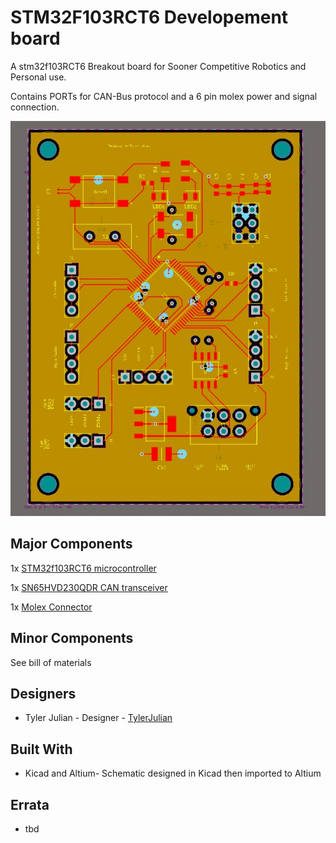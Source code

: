 # STM32F103RCT6 Developement board

A stm32f103RCT6 Breakout board for Sooner Competitive Robotics and Personal use.

Contains PORTs for CAN-Bus protocol and a 6 pin molex power and signal connection.

![Image of PCB](PCB.JPG)

## Major Components

1x [STM32f103RCT6 microcontroller](https://www.mouser.com/ProductDetail/STMicroelectronics/STM32F103RCT6?qs=%252BB84zevwoRA6TYzZIgOIoA%3D%3D)

1x [SN65HVD230QDR CAN transceiver](https://www.mouser.com/ProductDetail/Texas-Instruments/SN65HVD230QDR?qs=QViXGNcIEAvSeznLG41lqg%3D%3D)

1x [Molex Connector](https://www.molex.com/molex/products/part-detail/pcb_headers/0430450612)

## Minor Components

See bill of materials

## Designers

- Tyler Julian - Designer - [TylerJulian](https://github.com/tylerjulian)

## Built With

- Kicad and Altium- Schematic designed in Kicad then imported to Altium  

## Errata
* tbd
